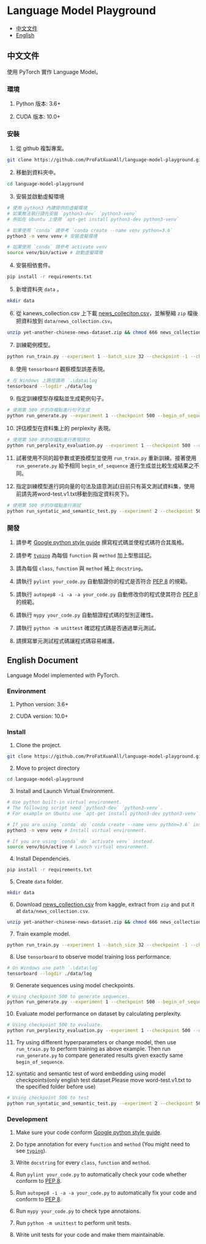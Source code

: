 # Language Model Playground

- [中文文件](#中文文件)
- [English](#English-Document)

## 中文文件

使用 PyTorch 實作 Language Model。

### 環境

1. Python 版本: 3.6+

2. CUDA 版本: 10.0+

### 安裝

1. 從 github 複製專案。

```sh
git clone https://github.com/ProFatXuanAll/language-model-playground.git
```

2. 移動到資料夾中。

```sh
cd language-model-playground
```

3. 安裝並啟動虛擬環境

```sh
# 使用 python3 內建提供的虛擬環境
# 如果無法執行請先安裝 `python3-dev` `python3-venv`
# 例如在 Ubuntu 上使用 `apt-get install python3-dev python3-venv`

# 如果使用 `conda` 請參考 `conda create --name venv python=3.6`
python3 -m venv venv # 安裝虛擬環境

# 如果使用 `conda` 請參考 activate venv
source venv/bin/active # 啟動虛擬環境
```

4. 安裝相依套件。

```sh
pip install -r requirements.txt
```

5. 新增資料夾 `data` 。

```sh
mkdir data
```

6. 從 kanews_collection.csv 上下載 [news_colleciton.csv](https://www.kaggle.com/ceshine/yet-another-chinese-news-dataset)，並解壓縮 `zip` 檔後把資料放到 `data/news_collection.csv`。

```sh
unzip yet-another-chinese-news-dataset.zip && chmod 666 news_collection.csv && mv news_collection.csv data/news_collection.csv
```

7. 訓練範例模型。

```sh
python run_train.py --experiment 1 --batch_size 32 --checkpoint -1 --checkpoint_step 500 --d_emb 100 --d_hid 300 --dataset news_collection_title --dropout 0.1 --epoch 10 --is_uncased --learning_rate 1e-4 --max_norm 1.0 --max_seq_len 60 --min_count 1 --model_class lstm --num_linear_layers 1 --num_rnn_layers 1 --optimizer_class adam --seed 42 --tokenizer_class char_dict
```

8. 使用 `tensorboard` 觀察模型誤差表現。

```sh
# 在 Windows 上路徑請用 `.\data\log`
tensorboard --logdir ./data/log
```

9. 指定訓練模型存檔點並生成範例句子。

```sh
# 使用第 500 步的存檔點進行句子生成
python run_generate.py --experiment 1 --checkpoint 500 --begin_of_sequence 今天 --beam_width 4 --max_seq_len 60
```

10. 評估模型在資料集上的 perplexity 表現。

```sh
# 使用第 500 步的存檔點進行表現評估
python run_perplexity_evaluation.py --experiment 1 --checkpoint 500 --dataset news_collection_title
```

11. 試著使用不同的超參數或更換模型並使用 `run_train.py` 重新訓練。接著使用 `run_generate.py` 給予相同 `begin_of_sequence` 進行生成並比較生成結果之不同。

12. 指定訓練模型進行詞向量的句法及語意測試(目前只有英文測試資料集，使用前請先將word-test.v1.txt移動到指定資料夾下)。
```sh
# 使用第 500 步的存檔點進行測試
python run_syntatic_and_semantic_test.py --experiment 2 --checkpoint 500
```
### 開發

1. 請參考 [Google python style guide](https://google.github.io/styleguide/pyguide.html) 撰寫程式碼並使程式碼符合其風格。

2. 請參考 [`typing`](https://docs.python.org/3/library/typing.html) 為每個 `function` 與 `method` 加上型態註記。

3. 請為每個 `class`, `function` 與 `method` 補上 `docstring`。

4. 請執行 `pylint your_code.py` 自動驗證你的程式是否符合 [PEP 8](https://www.python.org/dev/peps/pep-0008/) 的規範。

5. 請執行 `autopep8 -i -a -a your_code.py` 自動修改你的程式使其符合 [PEP 8](https://www.python.org/dev/peps/pep-0008/) 的規範。

6. 請執行 `mypy your_code.py` 自動驗證程式碼的型別正確性。

7. 請執行 `python -m unittest` 確認程式碼是否通過單元測試。

8. 請撰寫單元測試程式碼讓程式碼容易維護。

## English Document

Language Model implemented with PyTorch.

### Environment

1. Python version: 3.6+

2. CUDA version: 10.0+

### Install

1. Clone the project.

```sh
git clone https://github.com/ProFatXuanAll/language-model-playground.git
```

2. Move to project directory

```sh
cd language-model-playground
```

3. Install and Launch Virtual Environment.

```sh
# Use python built-in virtual environment.
# The following script need `python3-dev` `python3-venv`.
# For example on Ubuntu use `apt-get install python3-dev python3-venv`.

# If you are using `conda` do `conda create --name venv python=3.6` instead.
python3 -m venv venv # Install virtual environment.

# If you are using `conda` do `activate venv` instead.
source venv/bin/active # Launch virtual environment.
```

4. Install Dependencies.

```sh
pip install -r requirements.txt
```

5. Create `data` folder.

```sh
mkdir data
```

6. Download [news_collection.csv](https://www.kaggle.com/ceshine/yet-another-chinese-news-dataset) from kaggle, extract from `zip` and put it at `data/news_collection.csv`.

```sh
unzip yet-another-chinese-news-dataset.zip && chmod 666 news_collection.csv && mv news_collection.csv data/news_collection.csv
```

7. Train example model.

```sh
python run_train.py --experiment 1 --batch_size 32 --checkpoint -1 --checkpoint_step 500 --d_emb 100 --d_hid 300 --dataset news_collection_title --dropout 0.1 --epoch 10 --is_uncased --learning_rate 1e-4 --max_norm 1.0 --max_seq_len 60 --min_count 1 --model_class lstm --num_linear_layers 1 --num_rnn_layers 1 --optimizer_class adam --seed 42 --tokenizer_class char_dict
```

8. Use `tensorboard` to observe model training loss performance.

```sh
# On Windows use path `.\data\log`
tensorboard --logdir ./data/log
```

9. Generate sequences using model checkpoints.

```sh
# Using checkpoint 500 to generate sequences.
python run_generate.py --experiment 1 --checkpoint 500 --begin_of_sequence 今天 --beam_width 4 --max_seq_len 60
```

10. Evaluate model performance on dataset by calculating perplexity.

```sh
# Using checkpoint 500 to evaluate.
python run_perplexity_evaluation.py --experiment 1 --checkpoint 500 --dataset news_collection_title
```

11. Try using different hyperparameters or change model, then use `run_train.py` to perform training as above example. Then run `run_generate.py` to compare generated results given exactly same `begin_of_sequence`.

12. syntatic and semantic test of word embedding using model checkpoints(only english test dataset.Please move word-test.v1.txt to the specified folder before use)
```sh
# Using checkpoint 500 to test
python run_syntatic_and_semantic_test.py --experiment 2 --checkpoint 500
```
### Development

1. Make sure your code conform [Google python style guide](https://google.github.io/styleguide/pyguide.html).

2. Do type annotation for every `function` and `method` (You might need to see [`typing`](https://docs.python.org/3/library/typing.html)).

3. Write `docstring` for every `class`, `function` and `method`.

4. Run `pylint your_code.py` to automatically check your code whether conform to [PEP 8](https://www.python.org/dev/peps/pep-0008/).

5. Run `autopep8 -i -a -a your_code.py` to automatically fix your code and conform to [PEP 8](https://www.python.org/dev/peps/pep-0008/).

6. Run `mypy your_code.py` to check type annotaions.

7. Run `python -m unittest` to perform unit tests.

8. Write unit tests for your code and make them maintainable.
